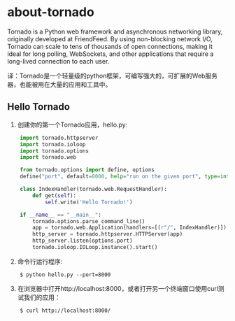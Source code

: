 # about-tornado

Tornado is a Python web framework and asynchronous networking library, originally developed at FriendFeed. By using non-blocking network I/O, Tornado can scale to tens of thousands of open connections, making it ideal for long polling, WebSockets, and other applications that require a long-lived connection to each user.

译：Tornado是一个轻量级的python框架，可编写强大的，可扩展的Web服务器，也能被用在大量的应用和工具中。

## Hello Tornado

1.  创建你的第一个Tornado应用，hello.py:

```python
    import tornado.httpserver
    import tornado.ioloop
    import tornado.options
    import tornado.web

    from tornado.options import define, options
    define("port", default=8000, help="run on the given port", type=int)

    class IndexHandler(tornado.web.RequestHandler):
        def get(self):
            self.write('Hello Tornado!')

    if __name__ == "__main__":
        tornado.options.parse_command_line()
        app = tornado.web.Application(handlers=[(r"/", IndexHandler)])
        http_server = tornado.httpserver.HTTPServer(app)
        http_server.listen(options.port)
        tornado.ioloop.IOLoop.instance().start()
```

2.  命令行运行程序:

```
    $ python hello.py --port=8000
```

3.  在浏览器中打开http://localhost:8000，或者打开另一个终端窗口使用curl测试我们的应用：

```
    $ curl http://localhost:8000/
```



